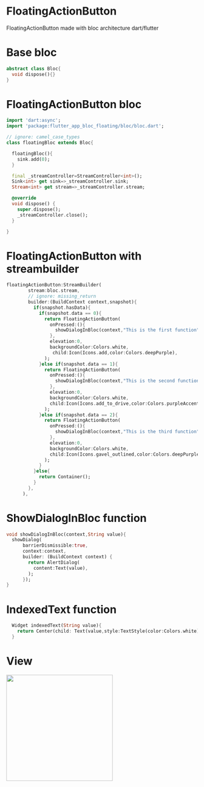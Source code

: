 # FloatingActionButton
FloatingActionButton made with bloc architecture dart/flutter
# Base bloc
```dart
abstract class Bloc{
  void dispose(){}
}
```
# FloatingActionButton bloc
```dart
import 'dart:async';
import 'package:flutter_app_bloc_floating/bloc/bloc.dart';

// ignore: camel_case_types
class floatingBloc extends Bloc{

  floatingBloc(){
    sink.add(0);
  }

  final _streamController=StreamController<int>();
  Sink<int> get sink=>_streamController.sink;
  Stream<int> get stream=>_streamController.stream;

  @override
  void dispose() {
    super.dispose();
    _streamController.close();
  }

}
```
# FloatingActionButton with streambuilder
```dart
floatingActionButton:StreamBuilder(
        stream:bloc.stream,
        // ignore: missing_return
        builder:(BuildContext context,snapshot){
          if(snapshot.hasData){
            if(snapshot.data == 0){
              return FloatingActionButton(
                onPressed:(){
                  showDialogInBloc(context,"This is the first function");
                },
                elevation:0,
                backgroundColor:Colors.white,
                 child:Icon(Icons.add,color:Colors.deepPurple),
              );
            }else if(snapshot.data == 1){
              return FloatingActionButton(
                onPressed:(){
                  showDialogInBloc(context,"This is the second function");
                },
                elevation:0,
                backgroundColor:Colors.white,
                child:Icon(Icons.add_to_drive,color:Colors.purpleAccent),
              );
            }else if(snapshot.data == 2){
              return FloatingActionButton(
                onPressed:(){
                  showDialogInBloc(context,"This is the third function");
                },
                elevation:0,
                backgroundColor:Colors.white,
                child:Icon(Icons.gavel_outlined,color:Colors.deepPurpleAccent),
              );
            }
          }else{
            return Container();
          }
        },
      ),
```
# ShowDialogInBloc function
```dart
void showDialogInBloc(context,String value){
  showDialog(
      barrierDismissible:true,
      context:context,
      builder: (BuildContext context) {
        return AlertDialog(
          content:Text(value),
        );
      });
}
```
# IndexedText function
```dart
  Widget indexedText(String value){
    return Center(child: Text(value,style:TextStyle(color:Colors.white)));
  }
```
# View
<img src="https://user-images.githubusercontent.com/69945589/114279597-52792480-99ea-11eb-9f07-6642c006d1c9.gif" width="280"/>
 
  

